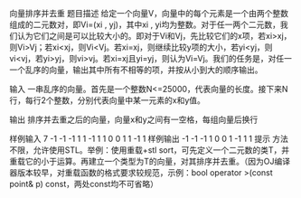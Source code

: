 向量排序并去重
题目描述
给定一个向量V，向量中的每个元素是一个由两个整数组成的二元数对，即Vi=(xi , yj)，其中xi , yi均为整数。对于任一两个二元数，我们认为它们之间是可以比较大小的。即对于Vi和Vj，先比较它们的x项，若xi>xj，则Vi>Vj；若xi<xj，则Vi<Vj。若xi=xj，则继续比较y项的大小，若yi<yj，则vi<vj，若yi>yj，则vi>vj。若xi=xj且yi=yj，则认为Vi=Vj。我们的任务是，对任一一个乱序的向量，输出其中所有不相等的项，并按从小到大的顺序输出。

输入
一串乱序的向量。首先是一个整数N<=25000，代表向量的长度。接下来N行，每行2个整数，分别代表向量中某一元素的x和y值。

输出
排序并去重之后的向量，向量x和y之间有一空格，每组向量后换行

样例输入
7
-1 -1
-1 1
1 -1
1 1
0 0
1 1
-1 1
样例输出
-1 -1
-1 1
0 0
1 -1
1 1
提示
方法不限，允许使用STL。举例：使用重载+stl sort，可先定义一个二元数的类T，并重载它的小于运算。再建立一个类型为T的向量，对其排序并去重。（因为OJ编译器版本较早，对重载函数的格式要求较规范，示例：bool operator >(const point& p) const，两处const均不可省略）
